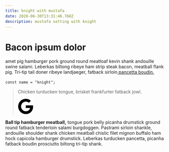 ```yaml
---
title: knight with mustafa
date: 2020-06-30T13:31:46.768Z
description: mustafa setting with knight
---
```

# Bacon ipsum dolor

 amet pig hamburger pork ground round meatloaf kevin shank andouille swine salami. Leberkas biltong ribeye ham strip steak bacon, meatball flank pig. Tri-tip tail doner ribeye landjaeger, fatback sirloin[ pancetta boudin. ](knightblog.netlify.com)

`const name = "knight";`

> Chicken turducken tongue, brisket frankfurter fatback jowl. 
>
> ![google brand](google.svg "google")

**Ball tip hamburger meatball,** tongue pork belly picanha drumstick ground round fatback tenderloin salami burgdoggen. Pastrami sirloin shankle, andouille shoulder shank chicken meatball chislic filet mignon buffalo ham hock capicola hamburger drumstick. Leberkas turducken pancetta, picanha fatback boudin prosciutto biltong tri-tip shank.